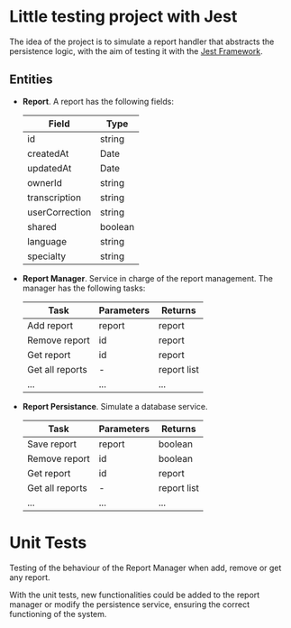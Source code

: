 # Little testing project with Jest

The idea of the project is to simulate a report handler that abstracts the persistence logic, with the aim of testing it with the [Jest Framework](https://jestjs.io/es-ES/).

## Entities

* **Report**. A report has the following fields:

    |  Field         |   Type  |
    |----------------|---------|
    | id             | string  |
    | createdAt      | Date    |
    | updatedAt      | Date    |
    | ownerId        | string  |
    | transcription  | string  |
    | userCorrection | string  |
    | shared         | boolean |
    | language       | string  |
    | specialty      | string  |

* **Report Manager**. Service in charge of the report management. The manager has the following tasks:

    |      Task        | Parameters  | Returns      |
    |------------------|-------------|--------------|
    | Add report       | report      | report       |
    | Remove report    | id          | report       |
    | Get report       | id          | report       |
    | Get all reports  | -           | report list  |
    | ...              | ...         | ...          |


* **Report Persistance**. Simulate a database service.

    |      Task        | Parameters  | Returns      |
    |------------------|-------------|--------------|
    | Save report      | report      | boolean      |
    | Remove report    | id          | boolean      |
    | Get report       | id          | report       |
    | Get all reports  | -           | report list  |
    | ...              | ...         | ...          |


# Unit Tests

Testing of the behaviour of the Report Manager when add, remove or get any report.

With the unit tests, new functionalities could be added to the report manager or modify the persistence service, ensuring the correct functioning of the system.